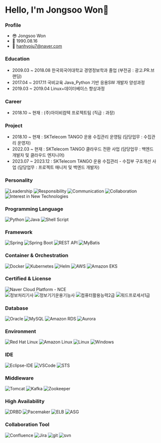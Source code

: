 # Hello, I'm Jongsoo Won👋

### Profile
- 😎 Jongsoo Won
- 🎂 1990.08.16
- 📧 hanhyoju7@naver.com

### Education
- 2009.03 ~ 2018.08 한국외국어대학교 경영정보학과 졸업 (부전공 : 광고.PR.브랜딩)
- 2017.04 ~ 2017.11 국비교육 Java_Python 기반 응용SW 개발자 양성과정
- 2019.03 ~ 2019.04 Linux+데이터베이스 향상과정

### Career
- 2018.10 ~ 현재 : (주)아이비컴텍 프로젝트팀 (직급 : 과장)

### Project
- 2018.10 ~ 현재 : SKTelecom TANGO 운용 수집관리 운영팀 (담당업무 : 수집관리 운영자)
- 2022.03 ~ 현재 : SKTelecom TANGO 클라우드 전환 사업 (담당업무 : 백엔드 개발자 및 클라우드 엔지니어)
- 2023.07 ~ 2023.12 : SKTelecom TANGO 운용 수집관리 - 수집부 구조개선 사업 (담당업무 : 프로젝트 매니저 및 백엔드 개발자)

### Personality
![Leadership](https://img.shields.io/badge/Leadership-4CAF50?style=for-the-badge&logo=leader&logoColor=white)
![Responsibility](https://img.shields.io/badge/Responsibility-FF9800?style=for-the-badge&logo=trust&logoColor=white)
![Communication](https://img.shields.io/badge/Communication-2196F3?style=for-the-badge&logo=teamspeak&logoColor=white)
![Collaboration](https://img.shields.io/badge/Collaboration-8E24AA?style=for-the-badge&logo=teamviewer&logoColor=white)
![Interest in New Technologies](https://img.shields.io/badge/Interest_in_New_Technologies-5C6BC0?style=for-the-badge&logo=discover&logoColor=white)

### Programming Language
![Python](https://img.shields.io/badge/Python-3776AB?style=for-the-badge&logo=python&logoColor=white)
![Java](https://img.shields.io/badge/Java-ED8B00?style=for-the-badge&logo=java&logoColor=white)
![Shell Script](https://img.shields.io/badge/Shell_Script-4EAA25?style=for-the-badge&logo=gnu-bash&logoColor=white)

### Framework
![Spring](https://img.shields.io/badge/Spring-6DB33F?style=for-the-badge&logo=spring&logoColor=white)
![Spring Boot](https://img.shields.io/badge/Spring_Boot-6DB33F?style=for-the-badge&logo=spring-boot&logoColor=white)
![REST API](https://img.shields.io/badge/REST_API-1ABC9C?style=for-the-badge&logo=api&logoColor=white)
![MyBatis](https://img.shields.io/badge/MyBatis-ORM-orange?style=for-the-badge&logo=api&logoColor=white)
<!-- Django, Vue.js 공부해서 추가하자! -->

### Container & Orchestration
![Docker](https://img.shields.io/badge/Docker-2496ED?style=for-the-badge&logo=docker&logoColor=white)
![Kubernetes](https://img.shields.io/badge/Kubernetes-326CE5?style=for-the-badge&logo=kubernetes&logoColor=white)
![Helm](https://img.shields.io/badge/Helm-277A9F?style=for-the-badge&logo=helm&logoColor=white)
![AWS](https://img.shields.io/badge/AWS-Cloud-orange?style=for-the-badge&logo=amazon-aws)
![Amazon EKS](https://img.shields.io/badge/Amazon_EKS-232F3E?style=for-the-badge&logo=amazon-eks&logoColor=white)

### Certified & License
<!-- 7월 안에 승부보자 ![AWS Certified Solutions Architect - Associate](https://img.shields.io/badge/AWS_Certified-Solutions_Architect_Associate-232F3E?style=for-the-badge&logo=amazon-aws&logoColor=white) -->
![Naver Cloud Platform - NCE](https://img.shields.io/badge/Naver_Cloud_Platform-NCE-03C75A?style=for-the-badge&logo=naver&logoColor=white)<br>
![정보처리기사](https://img.shields.io/badge/정보처리기사-232F3E?style=for-the-badge&logo=addthis&logoColor=white)
![정보기기운용기능사](https://img.shields.io/badge/정보기기운용기능사-232F3E?style=for-the-badge&logo=addthis&logoColor=white)
![컴퓨터활용능력2급](https://img.shields.io/badge/컴퓨터활용능력2급-232F3E?style=for-the-badge&logo=addthis&logoColor=white)
![워드프로세서1급](https://img.shields.io/badge/워드프로세서1급-232F3E?style=for-the-badge&logo=addthis&logoColor=white)

### Database
![Oracle](https://img.shields.io/badge/Oracle-F80000?style=for-the-badge&logo=oracle&logoColor=white)
![MySQL](https://img.shields.io/badge/MySQL-4479A1?style=for-the-badge&logo=mysql&logoColor=white)
![Amazon RDS](https://img.shields.io/badge/Amazon%20RDS-527FFF?style=for-the-badge&logo=amazon-rds&logoColor=white)
![Aurora](https://img.shields.io/badge/Aurora-blueviolet?style=for-the-badge&logo=aurora&logoColor=white)

### Environment
![Red Hat Linux](https://img.shields.io/badge/Red_Hat_Linux-EE0000?style=for-the-badge&logo=linux&logoColor=white)
![Amazon Linux](https://img.shields.io/badge/Amazon_Linux-232F3E?style=for-the-badge&logo=amazon&logoColor=white)
![Linux](https://img.shields.io/badge/Linux-FCC624?style=for-the-badge&logo=linux&logoColor=black)
![Windows](https://img.shields.io/badge/Windows-0078D6?style=for-the-badge&logo=windows&logoColor=white)

### IDE
![Eclipse-IDE](https://img.shields.io/badge/Eclipse_IDE-2C2255?style=for-the-badge&logo=eclipse-ide&logoColor=white)
![VSCode](https://img.shields.io/badge/VS_Code-007ACC?style=for-the-badge&logo=visual-studio-code&logoColor=white)
![STS](https://img.shields.io/badge/Spring_Tool_Suite-6DB33F?style=for-the-badge&logo=spring&logoColor=white)
<!-- PyCham? 써볼 것.. -->

### Middleware
![Tomcat](https://img.shields.io/badge/Apache_Tomcat-F8DC75?style=for-the-badge&logo=apache-tomcat&logoColor=black)
![Kafka](https://img.shields.io/badge/Apache_Kafka-231F20?style=for-the-badge&logo=apache-kafka&logoColor=white)
![Zookeeper](https://img.shields.io/badge/Apache_Zookeeper-FF6701?style=for-the-badge&logo=apache-zookeeper&logoColor=white)

### High Availability
![DRBD](https://img.shields.io/badge/DRBD-123456?style=for-the-badge&logo=drbd&logoColor=white)
![Pacemaker](https://img.shields.io/badge/Pacemaker-FF8800?style=for-the-badge&logo=heartbeat&logoColor=white)
![ELB](https://img.shields.io/badge/AWS-ELB-orange?style=for-the-badge&logo=amazon-aws&logoColor=white)
![ASG](https://img.shields.io/badge/AWS-ASG-blue?style=for-the-badge&logo=amazon-aws&logoColor=white)

### Collaboration Tool
![Confluence](https://img.shields.io/badge/Confluence-172B4D?style=for-the-badge&logo=confluence&logoColor=white)
![Jira](https://img.shields.io/badge/Jira-0052CC?style=for-the-badge&logo=jira&logoColor=white)
![git](https://img.shields.io/badge/Git-F05032?style=for-the-badge&logo=git&logoColor=white)
![svn](https://img.shields.io/badge/Subversion-809CC9?style=for-the-badge&logo=subversion&logoColor=white)
	
